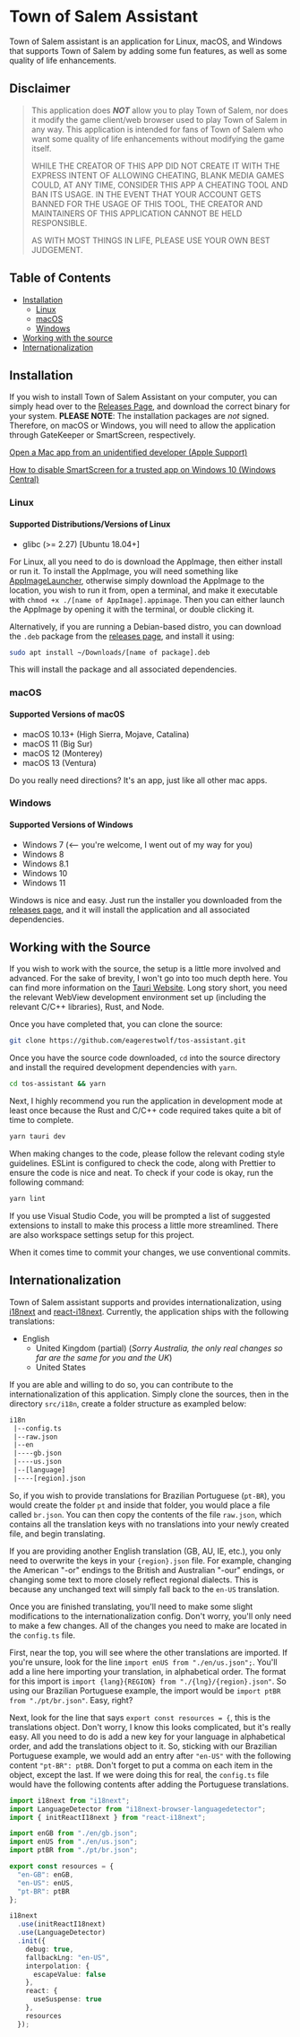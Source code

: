 # Town of Salem Assistant

Town of Salem assistant is an application for Linux, macOS, and Windows that supports Town of
Salem by adding some fun features, as well as some quality of life enhancements.

## Disclaimer

> This application does **_NOT_** allow you to play Town of Salem, nor does it modify the game
> client/web browser used to play Town of Salem in any way. This application is intended for fans
> of Town of Salem who want some quality of life enhancements without modifying the game itself.
>
> WHILE THE CREATOR OF THIS APP DID NOT CREATE IT WITH THE EXPRESS INTENT OF ALLOWING CHEATING,
> BLANK MEDIA GAMES COULD, AT ANY TIME, CONSIDER THIS APP A CHEATING TOOL AND BAN ITS USAGE. IN THE
> EVENT THAT YOUR ACCOUNT GETS BANNED FOR THE USAGE OF THIS TOOL, THE CREATOR AND MAINTAINERS OF THIS
> APPLICATION CANNOT BE HELD RESPONSIBLE.
>
> AS WITH MOST THINGS IN LIFE, PLEASE USE YOUR OWN BEST JUDGEMENT.

## Table of Contents

- [Installation](#installation)
  - [Linux](#linux)
  - [macOS](#macos)
  - [Windows](#windows)
- [Working with the source](#working-with-the-source)
- [Internationalization](#internationalization)

## Installation

If you wish to install Town of Salem Assistant on your computer, you can simply head over to the
[Releases Page][1], and download the correct binary for your system. **PLEASE NOTE**: The
installation packages are _not_ signed. Therefore, on macOS or Windows, you will need to allow the
application through GateKeeper or SmartScreen, respectively.

[Open a Mac app from an unidentified developer (Apple Support)][2]

[How to disable SmartScreen for a trusted app on Windows 10 (Windows Central)][3]

### Linux

#### Supported Distributions/Versions of Linux

- glibc (>= 2.27) [Ubuntu 18.04+]

For Linux, all you need to do is download the AppImage, then either install or run it. To install
the AppImage, you will need something like [AppImageLauncher][4], otherwise simply download the
AppImage to the location, you wish to run it from, open a terminal, and make it executable with
`chmod +x ./[name of AppImage].appimage`. Then you can either launch the AppImage by opening it
with the terminal, or double clicking it.

Alternatively, if you are running a Debian-based distro, you can download the `.deb` package from
the [releases page][1], and install it using:

```sh
sudo apt install ~/Downloads/[name of package].deb
```

This will install the package and all associated dependencies.

### macOS

#### Supported Versions of macOS

- macOS 10.13+ (High Sierra, Mojave, Catalina)
- macOS 11 (Big Sur)
- macOS 12 (Monterey)
- macOS 13 (Ventura)

Do you really need directions? It's an app, just like all other mac apps.

### Windows

#### Supported Versions of Windows

- Windows 7 (<-- you're welcome, I went out of my way for you)
- Windows 8
- Windows 8.1
- Windows 10
- Windows 11

Windows is nice and easy. Just run the installer you downloaded from the [releases page][1], and it
will install the application and all associated dependencies.

## Working with the Source

If you wish to work with the source, the setup is a little more involved and advanced. For the sake
of brevity, I won't go into too much depth here. You can find more information on the
[Tauri Website][7]. Long story short, you need the relevant WebView development environment set up
(including the relevant C/C++ libraries), Rust, and Node.

Once you have completed that, you can clone the source:

```sh
git clone https://github.com/eagerestwolf/tos-assistant.git
```

Once you have the source code downloaded, `cd` into the source directory and install the required
development dependencies with `yarn`.

```sh
cd tos-assistant && yarn
```

Next, I highly recommend you run the application in development mode at least once because the Rust
and C/C++ code required takes quite a bit of time to complete.

```sh
yarn tauri dev
```

When making changes to the code, please follow the relevant coding style guidelines. ESLint is
configured to check the code, along with Prettier to ensure the code is nice and neat. To check if
your code is okay, run the following command:

```sh
yarn lint
```

If you use Visual Studio Code, you will be prompted a list of suggested extensions to install to
make this process a little more streamlined. There are also workspace settings setup for this
project.

When it comes time to commit your changes, we use conventional commits.

## Internationalization

Town of Salem assistant supports and provides internationalization, using [i18next][8] and
[react-i18next][9]. Currently, the application ships with the following translations:

- English
  - United Kingdom (partial) (_Sorry Australia, the only real changes so far are the same for you
    and the UK_)
  - United States

If you are able and willing to do so, you can contribute to the internationalization of this
application. Simply clone the sources, then in the directory `src/i18n`, create a folder structure
as exampled below:

```txt
i18n
 |--config.ts
 |--raw.json
 |--en
 |----gb.json
 |----us.json
 |--[language]
 |----[region].json
```

So, if you wish to provide translations for Brazilian Portuguese (`pt-BR`), you would create the
folder `pt` and inside that folder, you would place a file called `br.json`. You can then copy the
contents of the file `raw.json`, which contains all the translation keys with no translations into
your newly created file, and begin translating.

If you are providing another English translation (GB, AU, IE, etc.), you only need to overwrite the
keys in your `{region}.json` file. For example, changing the American "-or" endings to the British
and Australian "-our" endings, or changing some text to more closely reflect regional dialects.
This is because any unchanged text will simply fall back to the `en-US` translation.

Once you are finished translating, you'll need to make some slight modifications to the
internationalization config. Don't worry, you'll only need to make a few changes. All of the
changes you need to make are located in the `config.ts` file.

First, near the top, you will see where the other translations are imported. If you're unsure, look
for the line `import enUS from "./en/us.json";`. You'll add a line here importing your translation,
in alphabetical order. The format for this import is
`import {lang}{REGION} from "./{lng}/{region}.json"`. So using our Brazilian Portuguese example,
the import would be `import ptBR from "./pt/br.json"`. Easy, right?

Next, look for the line that says `export const resources = {`, this is the translations object.
Don't worry, I know this looks complicated, but it's really easy. All you need to do is add a new
key for your language in alphabetical order, and add the translations object to it. So, sticking
with our Brazilian Portuguese example, we would add an entry after `"en-US"` with the following
content `"pt-BR": ptBR`. Don't forget to put a comma on each item in the object, except the last.
If we were doing this for real, the `config.ts` file would have the following contents after adding
the Portuguese translations.

```ts
import i18next from "i18next";
import LanguageDetector from "i18next-browser-languagedetector";
import { initReactI18next } from "react-i18next";

import enGB from "./en/gb.json";
import enUS from "./en/us.json";
import ptBR from "./pt/br.json";

export const resources = {
  "en-GB": enGB,
  "en-US": enUS,
  "pt-BR": ptBR
};

i18next
  .use(initReactI18next)
  .use(LanguageDetector)
  .init({
    debug: true,
    fallbackLng: "en-US",
    interpolation: {
      escapeValue: false
    },
    react: {
      useSuspense: true
    },
    resources
  });
```

[1]: https://github.com/eagerestwolf/tos-assistant/releases
[2]: https://support.apple.com/guide/mac-help/open-a-mac-app-from-an-unidentified-developer-mh40616/mac
[3]: https://www.windowscentral.com/how-disable-smartscreen-trusted-app-windows-10
[4]: https://github.com/TheAssassin/AppImageLauncher
[7]: https://tauri.app/v1/guides/getting-started/prerequisites
[8]: https://github.com/i18next/i18next
[9]: https://github.com/i18next/react-i18next
